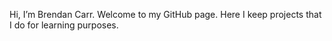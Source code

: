 Hi, I’m Brendan Carr. 
Welcome to my GitHub page.
Here I keep projects that I do for learning purposes.
